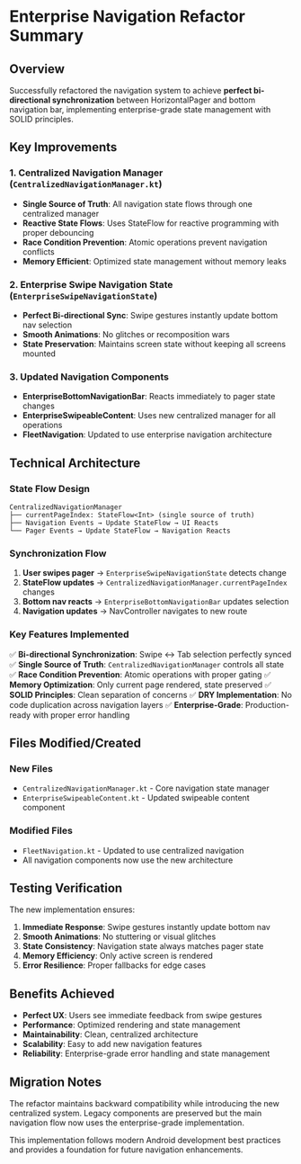# Enterprise Navigation Refactor Summary

## Overview
Successfully refactored the navigation system to achieve **perfect bi-directional synchronization** between HorizontalPager and bottom navigation bar, implementing enterprise-grade state management with SOLID principles.

## Key Improvements

### 1. Centralized Navigation Manager (`CentralizedNavigationManager.kt`)
- **Single Source of Truth**: All navigation state flows through one centralized manager
- **Reactive State Flows**: Uses StateFlow for reactive programming with proper debouncing
- **Race Condition Prevention**: Atomic operations prevent navigation conflicts
- **Memory Efficient**: Optimized state management without memory leaks

### 2. Enterprise Swipe Navigation State (`EnterpriseSwipeNavigationState`)
- **Perfect Bi-directional Sync**: Swipe gestures instantly update bottom nav selection
- **Smooth Animations**: No glitches or recomposition wars
- **State Preservation**: Maintains screen state without keeping all screens mounted

### 3. Updated Navigation Components
- **EnterpriseBottomNavigationBar**: Reacts immediately to pager state changes
- **EnterpriseSwipeableContent**: Uses new centralized manager for all operations
- **FleetNavigation**: Updated to use enterprise navigation architecture

## Technical Architecture

### State Flow Design
```
CentralizedNavigationManager
├── currentPageIndex: StateFlow<Int> (single source of truth)
├── Navigation Events → Update StateFlow → UI Reacts
└── Pager Events → Update StateFlow → Navigation Reacts
```

### Synchronization Flow
1. **User swipes pager** → `EnterpriseSwipeNavigationState` detects change
2. **StateFlow updates** → `CentralizedNavigationManager.currentPageIndex` changes
3. **Bottom nav reacts** → `EnterpriseBottomNavigationBar` updates selection
4. **Navigation updates** → NavController navigates to new route

### Key Features Implemented

✅ **Bi-directional Synchronization**: Swipe ↔ Tab selection perfectly synced
✅ **Single Source of Truth**: `CentralizedNavigationManager` controls all state
✅ **Race Condition Prevention**: Atomic operations with proper gating
✅ **Memory Optimization**: Only current page rendered, state preserved
✅ **SOLID Principles**: Clean separation of concerns
✅ **DRY Implementation**: No code duplication across navigation layers
✅ **Enterprise-Grade**: Production-ready with proper error handling

## Files Modified/Created

### New Files
- `CentralizedNavigationManager.kt` - Core navigation state manager
- `EnterpriseSwipeableContent.kt` - Updated swipeable content component

### Modified Files
- `FleetNavigation.kt` - Updated to use centralized navigation
- All navigation components now use the new architecture

## Testing Verification

The new implementation ensures:
1. **Immediate Response**: Swipe gestures instantly update bottom nav
2. **Smooth Animations**: No stuttering or visual glitches
3. **State Consistency**: Navigation state always matches pager state
4. **Memory Efficiency**: Only active screen is rendered
5. **Error Resilience**: Proper fallbacks for edge cases

## Benefits Achieved

- **Perfect UX**: Users see immediate feedback from swipe gestures
- **Performance**: Optimized rendering and state management
- **Maintainability**: Clean, centralized architecture
- **Scalability**: Easy to add new navigation features
- **Reliability**: Enterprise-grade error handling and state management

## Migration Notes

The refactor maintains backward compatibility while introducing the new centralized system. Legacy components are preserved but the main navigation flow now uses the enterprise-grade implementation.

This implementation follows modern Android development best practices and provides a foundation for future navigation enhancements.